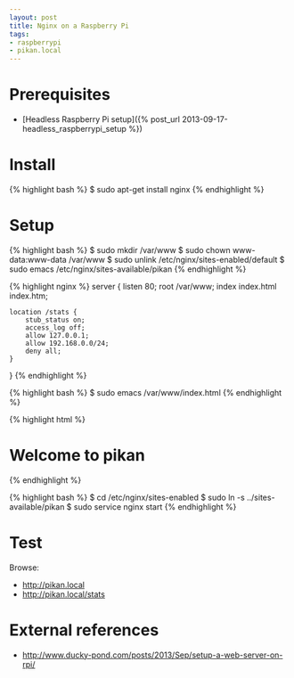 ```yaml
---
layout: post
title: Nginx on a Raspberry Pi
tags:
- raspberrypi
- pikan.local
---
```


Prerequisites
=============

- [Headless Raspberry Pi setup]({% post_url 2013-09-17-headless_raspberrypi_setup %})


Install
=======

{% highlight bash %}
$ sudo apt-get install nginx
{% endhighlight %}

Setup
=====

{% highlight bash %}
$ sudo mkdir /var/www
$ sudo chown www-data:www-data /var/www
$ sudo unlink /etc/nginx/sites-enabled/default
$ sudo emacs /etc/nginx/sites-available/pikan
{% endhighlight %}

{% highlight nginx %}
server {
    listen 80;
    root /var/www;
    index index.html index.htm;

    location /stats {
        stub_status on;
        access_log off;
        allow 127.0.0.1;
        allow 192.168.0.0/24;
        deny all;
    }
}
{% endhighlight %}

{% highlight bash %}
$ sudo emacs /var/www/index.html
{% endhighlight %}

{% highlight html %}
<html>
<head>
<title>pikan.local</title>
</head>
<body>
<h1>Welcome to pikan</h1>
</body>
</html>
{% endhighlight %}

{% highlight bash %}
$ cd /etc/nginx/sites-enabled
$ sudo ln -s ../sites-available/pikan
$ sudo service nginx start
{% endhighlight %}


Test
====

Browse:

- <http://pikan.local>
- <http://pikan.local/stats>


External references
===================

- <http://www.ducky-pond.com/posts/2013/Sep/setup-a-web-server-on-rpi/>
